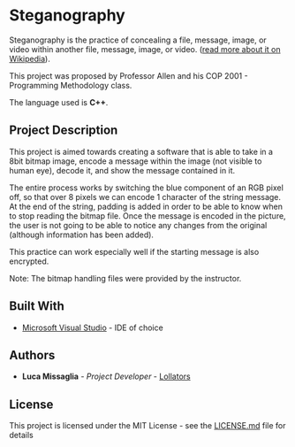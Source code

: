 # Steganography

Steganography is the practice of concealing a file, message, image, or video within another file, message, image, or video. ([read more about it on Wikipedia](https://en.wikipedia.org/wiki/Steganography)).

This project was proposed by Professor Allen and his COP 2001 - Programming Methodology class.

The language used is **C++**.

## Project Description

This project is aimed towards creating a software that is able to take in a 8bit bitmap image, encode a message within the image (not visible to human eye), decode it, and show the message contained in it.


The entire process works by switching the blue component of an RGB pixel off, so that over 8 pixels we can encode 1 character of the string message. At the end of the string, padding is added in order to be able to know when to stop reading the bitmap file. Once the message is encoded in the picture, the user is not going to be able to notice any changes from the original (although information has been added).

This practice can work especially well if the starting message is also encrypted.

Note: The bitmap handling files were provided by the instructor.

## Built With

* [Microsoft Visual Studio](https://visualstudio.microsoft.com/) - IDE of choice

## Authors

* **Luca Missaglia** - *Project Developer* - [Lollators](https://github.com/Lollators)

## License

This project is licensed under the MIT License - see the [LICENSE.md](LICENSE.md) file for details
